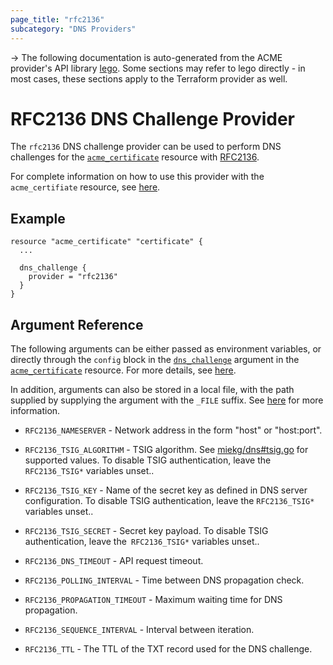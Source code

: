 ```yaml
---
page_title: "rfc2136"
subcategory: "DNS Providers"
---
```


-> The following documentation is auto-generated from the ACME
provider's API library [lego](https://go-acme.github.io/lego/).  Some
sections may refer to lego directly - in most cases, these sections
apply to the Terraform provider as well.

# RFC2136 DNS Challenge Provider

The `rfc2136` DNS challenge provider can be used to perform DNS challenges for
the [`acme_certificate`][resource-acme-certificate] resource with
[RFC2136](https://tools.ietf.org/html/rfc2136).

[resource-acme-certificate]: ../resources/certificate.md

For complete information on how to use this provider with the `acme_certifiate`
resource, see [here][resource-acme-certificate-dns-challenges].

[resource-acme-certificate-dns-challenges]: ./certificate.md#using-dns-challenges

## Example

```hcl
resource "acme_certificate" "certificate" {
  ...

  dns_challenge {
    provider = "rfc2136"
  }
}
```
## Argument Reference

The following arguments can be either passed as environment variables, or
directly through the `config` block in the
[`dns_challenge`][resource-acme-certificate-dns-challenge-arg] argument in the
[`acme_certificate`][resource-acme-certificate] resource. For more details, see
[here][resource-acme-certificate-dns-challenges].

[resource-acme-certificate-dns-challenge-arg]: ./certificate.md#dns_challenge

In addition, arguments can also be stored in a local file, with the path
supplied by supplying the argument with the `_FILE` suffix. See
[here][acme-certificate-file-arg-example] for more information.

[acme-certificate-file-arg-example]: ./certificate.md#using-variable-files-for-provider-arguments

* `RFC2136_NAMESERVER` - Network address in the form "host" or "host:port".
* `RFC2136_TSIG_ALGORITHM` - TSIG algorithm. See [miekg/dns#tsig.go](https://github.com/miekg/dns/blob/master/tsig.go) for supported values. To disable TSIG authentication, leave the `RFC2136_TSIG*` variables unset..
* `RFC2136_TSIG_KEY` - Name of the secret key as defined in DNS server configuration. To disable TSIG authentication, leave the `RFC2136_TSIG*` variables unset..
* `RFC2136_TSIG_SECRET` - Secret key payload. To disable TSIG authentication, leave the` RFC2136_TSIG*` variables unset..

* `RFC2136_DNS_TIMEOUT` - API request timeout.
* `RFC2136_POLLING_INTERVAL` - Time between DNS propagation check.
* `RFC2136_PROPAGATION_TIMEOUT` - Maximum waiting time for DNS propagation.
* `RFC2136_SEQUENCE_INTERVAL` - Interval between iteration.
* `RFC2136_TTL` - The TTL of the TXT record used for the DNS challenge.


